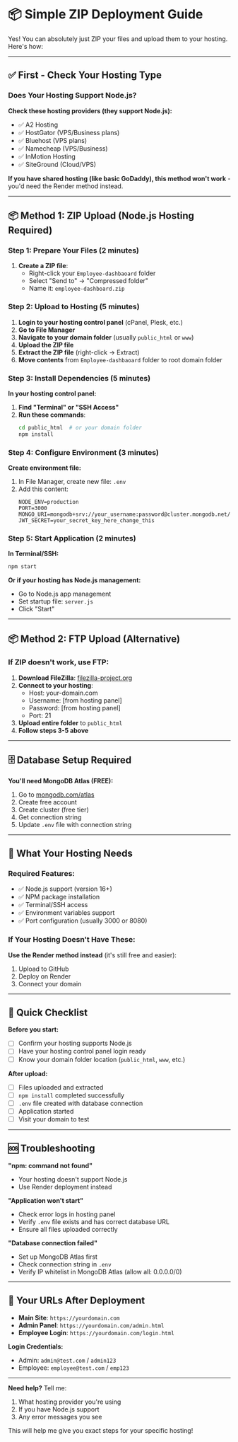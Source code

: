 # 📦 Simple ZIP Deployment Guide

Yes! You can absolutely just ZIP your files and upload them to your hosting. Here's how:

---

## ✅ First - Check Your Hosting Type

### Does Your Hosting Support Node.js?

**Check these hosting providers (they support Node.js):**
- ✅ A2 Hosting
- ✅ HostGator (VPS/Business plans)  
- ✅ Bluehost (VPS plans)
- ✅ Namecheap (VPS/Business)
- ✅ InMotion Hosting
- ✅ SiteGround (Cloud/VPS)

**If you have shared hosting (like basic GoDaddy), this method won't work** - you'd need the Render method instead.

---

## 📦 Method 1: ZIP Upload (Node.js Hosting Required)

### Step 1: Prepare Your Files (2 minutes)

1. **Create a ZIP file**:
   - Right-click your `Employee-dashbaoard` folder
   - Select "Send to" → "Compressed folder" 
   - Name it: `employee-dashboard.zip`

### Step 2: Upload to Hosting (5 minutes)

1. **Login to your hosting control panel** (cPanel, Plesk, etc.)
2. **Go to File Manager**
3. **Navigate to your domain folder** (usually `public_html` or `www`)
4. **Upload the ZIP file**
5. **Extract the ZIP file** (right-click → Extract)
6. **Move contents** from `Employee-dashbaoard` folder to root domain folder

### Step 3: Install Dependencies (5 minutes)

**In your hosting control panel:**

1. **Find "Terminal" or "SSH Access"**
2. **Run these commands**:
   ```bash
   cd public_html  # or your domain folder
   npm install
   ```

### Step 4: Configure Environment (3 minutes)

**Create environment file:**
1. In File Manager, create new file: `.env`
2. Add this content:
   ```
   NODE_ENV=production
   PORT=3000
   MONGO_URI=mongodb+srv://your_username:password@cluster.mongodb.net/employee_dashboard
   JWT_SECRET=your_secret_key_here_change_this
   ```

### Step 5: Start Application (2 minutes)

**In Terminal/SSH:**
```bash
npm start
```

**Or if your hosting has Node.js management:**
- Go to Node.js app management
- Set startup file: `server.js`
- Click "Start"

---

## 📦 Method 2: FTP Upload (Alternative)

### If ZIP doesn't work, use FTP:

1. **Download FileZilla**: [filezilla-project.org](https://filezilla-project.org)
2. **Connect to your hosting**:
   - Host: your-domain.com
   - Username: [from hosting panel]
   - Password: [from hosting panel]
   - Port: 21
3. **Upload entire folder** to `public_html`
4. **Follow steps 3-5 above**

---

## 🗄️ Database Setup Required

**You'll need MongoDB Atlas (FREE):**

1. Go to [mongodb.com/atlas](https://mongodb.com/atlas)
2. Create free account
3. Create cluster (free tier)
4. Get connection string
5. Update `.env` file with connection string

---

## 🔧 What Your Hosting Needs

### Required Features:
- ✅ Node.js support (version 16+)
- ✅ NPM package installation
- ✅ Terminal/SSH access
- ✅ Environment variables support
- ✅ Port configuration (usually 3000 or 8080)

### If Your Hosting Doesn't Have These:
**Use the Render method instead** (it's still free and easier):
1. Upload to GitHub
2. Deploy on Render
3. Connect your domain

---

## 🎯 Quick Checklist

**Before you start:**
- [ ] Confirm your hosting supports Node.js
- [ ] Have your hosting control panel login ready
- [ ] Know your domain folder location (`public_html`, `www`, etc.)

**After upload:**
- [ ] Files uploaded and extracted
- [ ] `npm install` completed successfully  
- [ ] `.env` file created with database connection
- [ ] Application started
- [ ] Visit your domain to test

---

## 🆘 Troubleshooting

**"npm: command not found"**
- Your hosting doesn't support Node.js
- Use Render deployment instead

**"Application won't start"**
- Check error logs in hosting panel
- Verify `.env` file exists and has correct database URL
- Ensure all files uploaded correctly

**"Database connection failed"**
- Set up MongoDB Atlas first
- Check connection string in `.env`
- Verify IP whitelist in MongoDB Atlas (allow all: 0.0.0.0/0)

---

## 🚀 Your URLs After Deployment

- **Main Site**: `https://yourdomain.com`
- **Admin Panel**: `https://yourdomain.com/admin.html`
- **Employee Login**: `https://yourdomain.com/login.html`

**Login Credentials:**
- Admin: `admin@test.com` / `admin123`
- Employee: `employee@test.com` / `emp123`

---

**Need help?** Tell me:
1. What hosting provider you're using
2. If you have Node.js support
3. Any error messages you see

This will help me give you exact steps for your specific hosting!